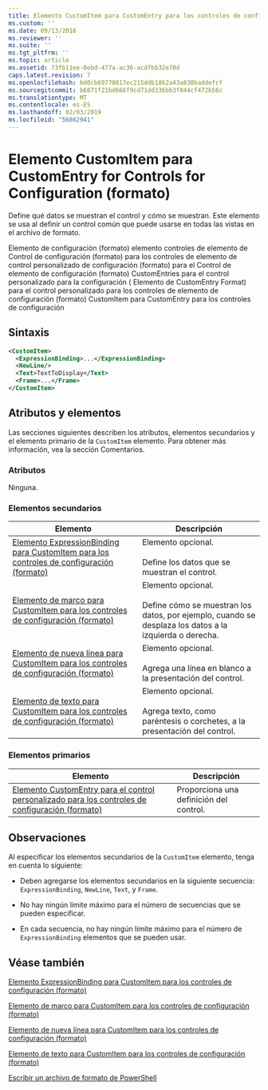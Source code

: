 ```yaml
---
title: Elemento CustomItem para CustomEntry para los controles de configuración (formato) | Microsoft Docs
ms.custom: ''
ms.date: 09/13/2016
ms.reviewer: ''
ms.suite: ''
ms.tgt_pltfrm: ''
ms.topic: article
ms.assetid: 73fb11ee-0ebd-477a-ac36-acdfbb32e70d
caps.latest.revision: 7
ms.openlocfilehash: bd0cb69770817ec215ddb1862a43a838baddefcf
ms.sourcegitcommit: b6871f21bd666f9cd71dd336bb3f844cf472b56c
ms.translationtype: MT
ms.contentlocale: es-ES
ms.lasthandoff: 02/03/2019
ms.locfileid: "56862941"
---
```

# <a name="customitem-element-for-customentry-for-controls-for-configuration-format"></a>Elemento CustomItem para CustomEntry for Controls for Configuration (formato)

Define qué datos se muestran el control y cómo se muestran. Este elemento se usa al definir un control común que puede usarse en todas las vistas en el archivo de formato.

Elemento de configuración (formato) elemento controles de elemento de Control de configuración (formato) para los controles de elemento de control personalizado de configuración (formato) para el Control de elemento de configuración (formato) CustomEntries para el control personalizado para la configuración ( Elemento de CustomEntry Format) para el control personalizado para los controles de elemento de configuración (formato) CustomItem para CustomEntry para los controles de configuración

## <a name="syntax"></a>Sintaxis

```xml
<CustomItem>
  <ExpressionBinding>...</ExpressionBinding>
  <NewLine/>
  <Text>TextToDisplay</Text>
  <Frame>...</Frame>
</CustomItem>
```

## <a name="attributes-and-elements"></a>Atributos y elementos

Las secciones siguientes describen los atributos, elementos secundarios y el elemento primario de la `CustomItem` elemento. Para obtener más información, vea la sección Comentarios.

### <a name="attributes"></a>Atributos

Ninguna.

### <a name="child-elements"></a>Elementos secundarios

|Elemento|Descripción|
|-------------|-----------------|
|[Elemento ExpressionBinding para CustomItem para los controles de configuración (formato)](./expressionbinding-element-for-customitem-for-controls-for-configuration-format.md)|Elemento opcional.<br /><br /> Define los datos que se muestran el control.|
|[Elemento de marco para CustomItem para los controles de configuración (formato)](./frame-element-for-customitem-for-controls-for-configuration-format.md)|Elemento opcional.<br /><br /> Define cómo se muestran los datos, por ejemplo, cuando se desplaza los datos a la izquierda o derecha.|
|[Elemento de nueva línea para CustomItem para los controles de configuración (formato)](./newline-element-for-customitem-for-controls-for-configuration-format.md)|Elemento opcional.<br /><br /> Agrega una línea en blanco a la presentación del control.|
|[Elemento de texto para CustomItem para los controles de configuración (formato)](./text-element-for-customitem-for-controls-for-configuration-format.md)|Elemento opcional.<br /><br /> Agrega texto, como paréntesis o corchetes, a la presentación del control.|

### <a name="parent-elements"></a>Elementos primarios

|Elemento|Descripción|
|-------------|-----------------|
|[Elemento CustomEntry para el control personalizado para los controles de configuración (formato)](./customentry-element-for-customcontrol-for-controls-for-configuration-format.md)|Proporciona una definición del control.|

## <a name="remarks"></a>Observaciones

Al especificar los elementos secundarios de la `CustomItem` elemento, tenga en cuenta lo siguiente:

- Deben agregarse los elementos secundarios en la siguiente secuencia: `ExpressionBinding`, `NewLine`, `Text`, y `Frame`.

- No hay ningún límite máximo para el número de secuencias que se pueden especificar.

- En cada secuencia, no hay ningún límite máximo para el número de `ExpressionBinding` elementos que se pueden usar.

## <a name="see-also"></a>Véase también

[Elemento ExpressionBinding para CustomItem para los controles de configuración (formato)](./expressionbinding-element-for-customitem-for-controls-for-configuration-format.md)

[Elemento de marco para CustomItem para los controles de configuración (formato)](./frame-element-for-customitem-for-controls-for-configuration-format.md)

[Elemento de nueva línea para CustomItem para los controles de configuración (formato)](./newline-element-for-customitem-for-controls-for-configuration-format.md)

[Elemento de texto para CustomItem para los controles de configuración (formato)](./text-element-for-customitem-for-controls-for-configuration-format.md)

[Escribir un archivo de formato de PowerShell](./writing-a-powershell-formatting-file.md)
